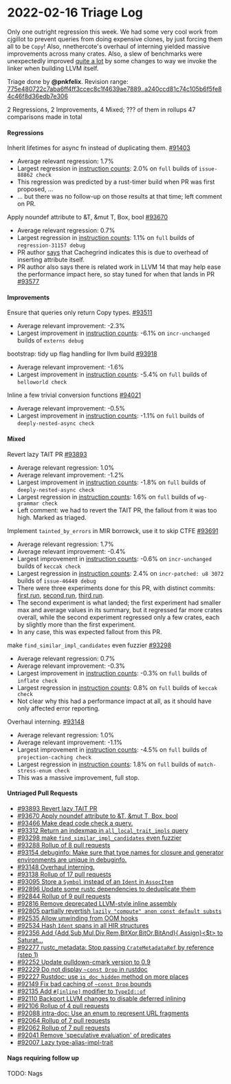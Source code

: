 # 2022-02-16 Triage Log

Only one outright regression this week. We had some very cool work from cjgillot
to prevent queries from doing expensive clones, by just forcing them all to be
`Copy`! Also, nnethercote's overhaul of interning yielded massive improvements
across many crates. Also, a slew of benchmarks were unexpectedly improved
[quite a lot][] by some changes to way we invoke the linker when building LLVM itself.

[quite a lot]: https://perf.rust-lang.org/compare.html?start=8d163e66211c529465868a22686f46c5956342a4&end=6655109f58b7d0f4cae7e04eab476e389c9b9a0f

Triage done by **@pnkfelix**.
Revision range: [775e480722c7aba6ff4ff3ccec8c1f4639ae7889..a240ccd81c74c105b6f5fe84c46f8d36edb7e306](https://perf.rust-lang.org/?start=775e480722c7aba6ff4ff3ccec8c1f4639ae7889&end=a240ccd81c74c105b6f5fe84c46f8d36edb7e306&absolute=false&stat=instructions%3Au)

2 Regressions, 2 Improvements, 4 Mixed; ??? of them in rollups
47 comparisons made in total

#### Regressions

Inherit lifetimes for async fn instead of duplicating them. [#91403](https://github.com/rust-lang/rust/issues/91403)
- Average relevant regression: 1.7%
- Largest regression in [instruction counts](https://perf.rust-lang.org/compare.html?start=5d8767cb229b097fedb1dd4bd9420d463c37774f&end=3cfa4def7c87d571bd46d92fed608edf8fad236e&stat=instructions:u): 2.0% on `full` builds of `issue-88862 check`
- This regression was predicted by a rust-timer build when PR was first proposed, ...
- ... but there was no follow-up on those results at that time; left comment on PR.

Apply noundef attribute to &T, &mut T, Box<T>, bool [#93670](https://github.com/rust-lang/rust/issues/93670)
- Average relevant regression: 0.7%
- Largest regression in [instruction counts](https://perf.rust-lang.org/compare.html?start=3cfa4def7c87d571bd46d92fed608edf8fad236e&end=5c30d6568383916ce97cdf20ceb61a8b9e5bb5a8&stat=instructions:u): 1.1% on `full` builds of `regression-31157 debug`
- PR author [says](https://github.com/rust-lang/rust/pull/93670#issuecomment-1038347581) that Cachegrind indicates this is due to overhead of inserting attribute itself.
- PR author also says there is related work in LLVM 14 that may help ease the performance impact here, so stay tuned for when that lands in PR [#93577](https://github.com/rust-lang/rust/pull/93577)

#### Improvements

Ensure that queries only return Copy types. [#93511](https://github.com/rust-lang/rust/issues/93511)
- Average relevant improvement: -2.3%
- Largest improvement in [instruction counts](https://perf.rust-lang.org/compare.html?start=5d6ee0db96aada145725838379f909bbb8aa2312&end=56cd04af5c389b6ab676ba16f59d9f70bc465090&stat=instructions:u): -6.1% on `incr-unchanged` builds of `externs debug`

bootstrap: tidy up flag handling for llvm build [#93918](https://github.com/rust-lang/rust/issues/93918)
- Average relevant improvement: -1.6%
- Largest improvement in [instruction counts](https://perf.rust-lang.org/compare.html?start=8d163e66211c529465868a22686f46c5956342a4&end=6655109f58b7d0f4cae7e04eab476e389c9b9a0f&stat=instructions:u): -5.4% on `full` builds of `helloworld check`

Inline a few trivial conversion functions [#94021](https://github.com/rust-lang/rust/issues/94021)
- Average relevant improvement: -0.5%
- Largest improvement in [instruction counts](https://perf.rust-lang.org/compare.html?start=09cb29c64c2a0e15debf2d6fca2bc7c71a682033&end=393fdc10483da930cdbb00eabc3635030d2e776f&stat=instructions:u): -1.1% on `full` builds of `deeply-nested-async check`

#### Mixed

Revert lazy TAIT PR [#93893](https://github.com/rust-lang/rust/issues/93893)
- Average relevant regression: 1.0%
- Average relevant improvement: -1.2%
- Largest improvement in [instruction counts](https://perf.rust-lang.org/compare.html?start=78450d2d602b06d9b94349aaf8cece1a4acaf3a8&end=6499c5e7fc173a3f55b7a3bd1e6a50e9edef782d&stat=instructions:u): -1.8% on `full` builds of `deeply-nested-async check`
- Largest regression in [instruction counts](https://perf.rust-lang.org/compare.html?start=78450d2d602b06d9b94349aaf8cece1a4acaf3a8&end=6499c5e7fc173a3f55b7a3bd1e6a50e9edef782d&stat=instructions:u): 1.6% on `full` builds of `wg-grammar check`
- Left comment: we had to revert the TAIT PR, the fallout from it was too high. Marked as triaged.

Implement `tainted_by_errors` in MIR borrowck, use it to skip CTFE [#93691](https://github.com/rust-lang/rust/issues/93691)
- Average relevant regression: 1.7%
- Average relevant improvement: -0.4%
- Largest improvement in [instruction counts](https://perf.rust-lang.org/compare.html?start=fc323035ac49b8d834fc2a0f580af8fd45e90b30&end=9cdefd763b910ffd1d42233a8c752ab5fd84ca4d&stat=instructions:u): -0.6% on `incr-unchanged` builds of `keccak check`
- Largest regression in [instruction counts](https://perf.rust-lang.org/compare.html?start=fc323035ac49b8d834fc2a0f580af8fd45e90b30&end=9cdefd763b910ffd1d42233a8c752ab5fd84ca4d&stat=instructions:u): 2.4% on `incr-patched: u8 3072` builds of `issue-46449 debug`
- There were three experiments done for this PR, with distinct commits: [first run](https://github.com/rust-lang/rust/pull/93691#issuecomment-1031790883), [second run](https://github.com/rust-lang/rust/pull/93691#issuecomment-1032982905), [third run](https://github.com/rust-lang/rust/pull/93691#issuecomment-1033577005).
- The second experiment is what landed; the first experiment had smaller max and average values in its summary, but it regressed far more crates overall, while the second experiment regressed only a few crates, each by slightly more than the first experiment.
- In any case, this was expected fallout from this PR.

make `find_similar_impl_candidates` even fuzzier [#93298](https://github.com/rust-lang/rust/issues/93298)
- Average relevant regression: 0.7%
- Average relevant improvement: -0.3%
- Largest improvement in [instruction counts](https://perf.rust-lang.org/compare.html?start=b321742c6c27494897a88cd5ac17ac20aa3469a1&end=52dd59ed2154f4158ae37e6994b678a6249a7bb0&stat=instructions:u): -0.3% on `full` builds of `inflate check`
- Largest regression in [instruction counts](https://perf.rust-lang.org/compare.html?start=b321742c6c27494897a88cd5ac17ac20aa3469a1&end=52dd59ed2154f4158ae37e6994b678a6249a7bb0&stat=instructions:u): 0.8% on `full` builds of `keccak check`
- Not clear why this had a performance impact at all, as it should have only affected error reporting.

Overhaul interning. [#93148](https://github.com/rust-lang/rust/issues/93148)
- Average relevant regression: 1.0%
- Average relevant improvement: -1.1%
- Largest improvement in [instruction counts](https://perf.rust-lang.org/compare.html?start=6421a499a50adbaa7b5d0234bdd4817d970f0933&end=55697574915ca58c3fcd7b1c854c1c93e002dc85&stat=instructions:u): -4.5% on `full` builds of `projection-caching check`
- Largest regression in [instruction counts](https://perf.rust-lang.org/compare.html?start=6421a499a50adbaa7b5d0234bdd4817d970f0933&end=55697574915ca58c3fcd7b1c854c1c93e002dc85&stat=instructions:u): 1.8% on `full` builds of `match-stress-enum check`
- This was a massive improvement, full stop.

#### Untriaged Pull Requests

- [#93893 Revert lazy TAIT PR](https://github.com/rust-lang/rust/pull/93893)
- [#93670 Apply noundef attribute to &T, &mut T, Box<T>, bool](https://github.com/rust-lang/rust/pull/93670)
- [#93466 Make dead code check a query.](https://github.com/rust-lang/rust/pull/93466)
- [#93312 Return an indexmap in `all_local_trait_impls` query](https://github.com/rust-lang/rust/pull/93312)
- [#93298 make `find_similar_impl_candidates` even fuzzier](https://github.com/rust-lang/rust/pull/93298)
- [#93288 Rollup of 8 pull requests](https://github.com/rust-lang/rust/pull/93288)
- [#93154 debuginfo: Make sure that type names for closure and generator environments are unique in debuginfo.](https://github.com/rust-lang/rust/pull/93154)
- [#93148 Overhaul interning.](https://github.com/rust-lang/rust/pull/93148)
- [#93138 Rollup of 17 pull requests](https://github.com/rust-lang/rust/pull/93138)
- [#93095 Store a `Symbol` instead of an `Ident` in `AssocItem`](https://github.com/rust-lang/rust/pull/93095)
- [#92896 Update some rustc dependencies to deduplicate them](https://github.com/rust-lang/rust/pull/92896)
- [#92844 Rollup of 9 pull requests](https://github.com/rust-lang/rust/pull/92844)
- [#92816 Remove deprecated LLVM-style inline assembly](https://github.com/rust-lang/rust/pull/92816)
- [#92805 partially revertish `lazily "compute" anon const default substs`](https://github.com/rust-lang/rust/pull/92805)
- [#92535 Allow unwinding from OOM hooks](https://github.com/rust-lang/rust/pull/92535)
- [#92534 Hash `Ident` spans in all HIR structures](https://github.com/rust-lang/rust/pull/92534)
- [#92356 Add {Add,Sub,Mul,Div,Rem,BitXor,BitOr,BitAnd}{,Assign}<$t> to Saturat…](https://github.com/rust-lang/rust/pull/92356)
- [#92277 rustc_metadata: Stop passing `CrateMetadataRef` by reference (step 1)](https://github.com/rust-lang/rust/pull/92277)
- [#92252 Update pulldown-cmark version to 0.9](https://github.com/rust-lang/rust/pull/92252)
- [#92229 Do not display `~const Drop` in rustdoc](https://github.com/rust-lang/rust/pull/92229)
- [#92227 Rustdoc: use `is_doc_hidden` method on more places](https://github.com/rust-lang/rust/pull/92227)
- [#92149 Fix bad caching of `~const Drop` bounds](https://github.com/rust-lang/rust/pull/92149)
- [#92135 Add `#[inline]` modifier to `TypeId::of`](https://github.com/rust-lang/rust/pull/92135)
- [#92110 Backport LLVM changes to disable deferred inlining](https://github.com/rust-lang/rust/pull/92110)
- [#92106 Rollup of 4 pull requests](https://github.com/rust-lang/rust/pull/92106)
- [#92088 intra-doc: Use an enum to represent URL fragments](https://github.com/rust-lang/rust/pull/92088)
- [#92064 Rollup of 7 pull requests](https://github.com/rust-lang/rust/pull/92064)
- [#92062 Rollup of 7 pull requests](https://github.com/rust-lang/rust/pull/92062)
- [#92041 Remove 'speculative evaluation' of predicates](https://github.com/rust-lang/rust/pull/92041)
- [#92007 Lazy type-alias-impl-trait](https://github.com/rust-lang/rust/pull/92007)

#### Nags requiring follow up

TODO: Nags

